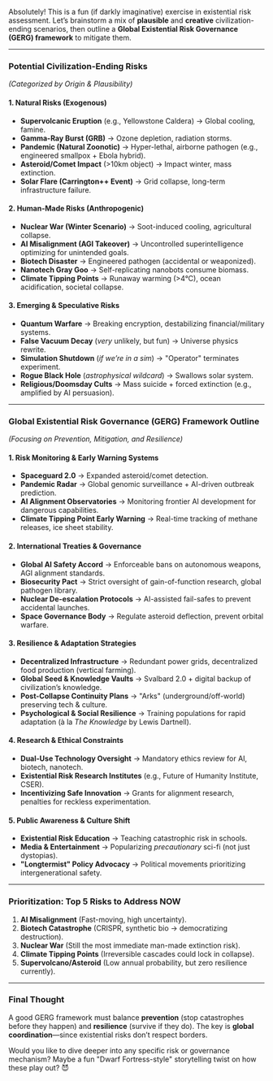 Absolutely! This is a fun (if darkly imaginative) exercise in existential risk assessment. Let’s brainstorm a mix of **plausible** and **creative** civilization-ending scenarios, then outline a **Global Existential Risk Governance (GERG) framework** to mitigate them.  

---

### **Potential Civilization-Ending Risks**  
*(Categorized by Origin & Plausibility)*  

#### **1. Natural Risks (Exogenous)**  
- **Supervolcanic Eruption** (e.g., Yellowstone Caldera) → Global cooling, famine.  
- **Gamma-Ray Burst (GRB)** → Ozone depletion, radiation storms.  
- **Pandemic (Natural Zoonotic)** → Hyper-lethal, airborne pathogen (e.g., engineered smallpox + Ebola hybrid).  
- **Asteroid/Comet Impact** (>10km object) → Impact winter, mass extinction.  
- **Solar Flare (Carrington++ Event)** → Grid collapse, long-term infrastructure failure.  

#### **2. Human-Made Risks (Anthropogenic)**  
- **Nuclear War (Winter Scenario)** → Soot-induced cooling, agricultural collapse.  
- **AI Misalignment (AGI Takeover)** → Uncontrolled superintelligence optimizing for unintended goals.  
- **Biotech Disaster** → Engineered pathogen (accidental or weaponized).  
- **Nanotech Gray Goo** → Self-replicating nanobots consume biomass.  
- **Climate Tipping Points** → Runaway warming (>4°C), ocean acidification, societal collapse.  

#### **3. Emerging & Speculative Risks**  
- **Quantum Warfare** → Breaking encryption, destabilizing financial/military systems.  
- **False Vacuum Decay** (*very* unlikely, but fun) → Universe physics rewrite.  
- **Simulation Shutdown** (*if we’re in a sim*) → "Operator" terminates experiment.  
- **Rogue Black Hole** (*astrophysical wildcard*) → Swallows solar system.  
- **Religious/Doomsday Cults** → Mass suicide + forced extinction (e.g., amplified by AI persuasion).  

---

### **Global Existential Risk Governance (GERG) Framework Outline**  
*(Focusing on Prevention, Mitigation, and Resilience)*  

#### **1. Risk Monitoring & Early Warning Systems**  
- **Spaceguard 2.0** → Expanded asteroid/comet detection.  
- **Pandemic Radar** → Global genomic surveillance + AI-driven outbreak prediction.  
- **AI Alignment Observatories** → Monitoring frontier AI development for dangerous capabilities.  
- **Climate Tipping Point Early Warning** → Real-time tracking of methane releases, ice sheet stability.  

#### **2. International Treaties & Governance**  
- **Global AI Safety Accord** → Enforceable bans on autonomous weapons, AGI alignment standards.  
- **Biosecurity Pact** → Strict oversight of gain-of-function research, global pathogen library.  
- **Nuclear De-escalation Protocols** → AI-assisted fail-safes to prevent accidental launches.  
- **Space Governance Body** → Regulate asteroid deflection, prevent orbital warfare.  

#### **3. Resilience & Adaptation Strategies**  
- **Decentralized Infrastructure** → Redundant power grids, decentralized food production (vertical farming).  
- **Global Seed & Knowledge Vaults** → Svalbard 2.0 + digital backup of civilization’s knowledge.  
- **Post-Collapse Continuity Plans** → "Arks" (underground/off-world) preserving tech & culture.  
- **Psychological & Social Resilience** → Training populations for rapid adaptation (à la *The Knowledge* by Lewis Dartnell).  

#### **4. Research & Ethical Constraints**  
- **Dual-Use Technology Oversight** → Mandatory ethics review for AI, biotech, nanotech.  
- **Existential Risk Research Institutes** (e.g., Future of Humanity Institute, CSER).  
- **Incentivizing Safe Innovation** → Grants for alignment research, penalties for reckless experimentation.  

#### **5. Public Awareness & Culture Shift**  
- **Existential Risk Education** → Teaching catastrophic risk in schools.  
- **Media & Entertainment** → Popularizing *precautionary* sci-fi (not just dystopias).  
- **"Longtermist" Policy Advocacy** → Political movements prioritizing intergenerational safety.  

---

### **Prioritization: Top 5 Risks to Address NOW**  
1. **AI Misalignment** (Fast-moving, high uncertainty).  
2. **Biotech Catastrophe** (CRISPR, synthetic bio → democratizing destruction).  
3. **Nuclear War** (Still the most immediate man-made extinction risk).  
4. **Climate Tipping Points** (Irreversible cascades could lock in collapse).  
5. **Supervolcano/Asteroid** (Low annual probability, but zero resilience currently).  

---

### **Final Thought**  
A good GERG framework must balance **prevention** (stop catastrophes before they happen) and **resilience** (survive if they do). The key is **global coordination**—since existential risks don’t respect borders.  

Would you like to dive deeper into any specific risk or governance mechanism? Maybe a fun "Dwarf Fortress-style" storytelling twist on how these play out? 😈
